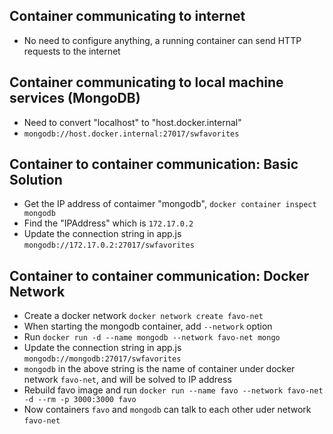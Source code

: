 ## Container communicating to internet 
- No need to configure anything, a running container can send HTTP requests to the internet

## Container communicating to local machine services (MongoDB)
- Need to convert "localhost" to "host.docker.internal"
- `mongodb://host.docker.internal:27017/swfavorites`

## Container to container communication: Basic Solution
- Get the IP address of contaimer "mongodb", `docker container inspect mongodb`
- Find the "IPAddress" which is `172.17.0.2`
- Update the connection string in app.js `mongodb://172.17.0.2:27017/swfavorites`

## Container to container communication: Docker Network
- Create a docker network `docker network create favo-net`
- When starting the mongodb container, add `--network` option
- Run `docker run -d --name mongodb --network favo-net mongo`
- Update the connection string in app.js `mongodb://mongodb:27017/swfavorites`
- `mongodb` in the above string is the name of container under docker network `favo-net`, and will be solved to IP address
- Rebuild favo image and run `docker run --name favo --network favo-net -d --rm -p 3000:3000 favo`
- Now containers `favo` and `mongodb` can talk to each other uder network `favo-net`
